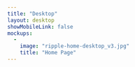 ```yaml
---
title: "Desktop"
layout: desktop
showMobileLink: false
mockups:
  -
    image: "ripple-home-desktop_v3.jpg"
    title: "Home Page"
---
```

